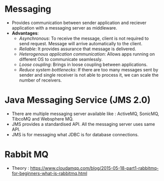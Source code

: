 # Messaging
  - Provides communication between sender application and reciever application with a messaging server as middleware.
  - **Advantages**:
    - _Asynchronous_: To receive the message, client is not required to send request. Message will arrive automatically to the client.
    - _Reliable_: It provides assurance that message is delivered.
    - _Heterogenous application communication_: Allows apps running on different OS to communicate seamlessly.
    - _Loose coupling_: Brings in loose coupling between applications.
    - _Reduce system bottlenecks_: If there are too many messages sent by sender and single receiver is not able to process it, we can scale the number of receivers. 
    
# Java Messaging Service (JMS 2.0)
  - There are multiple messaging server available like : ActiveMQ, SonicMQ, TibcoMQ and Websphere MQ.
  - JMS provides a standardised API. All the messaging server uses same API.
  - JMS is for messaging what JDBC is for database connections.

# Rabbit MQ

- Theory : https://www.cloudamqp.com/blog/2015-05-18-part1-rabbitmq-for-beginners-what-is-rabbitmq.html
